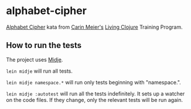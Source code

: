 # alphabet-cipher

[Alphabet Cipher](https://github.com/gigasquid/wonderland-clojure-katas/tree/master/alphabet-cipher) kata from [Carin Meier's](http://gigasquidsoftware.com/) [Living Clojure](http://shop.oreilly.com/product/0636920034292.do) Training Program.

## How to run the tests

The project uses [Midje](https://github.com/marick/Midje/).

`lein midje` will run all tests.

`lein midje namespace.*` will run only tests beginning with "namespace.".

`lein midje :autotest` will run all the tests indefinitely. It sets up a
watcher on the code files. If they change, only the relevant tests will be
run again.
